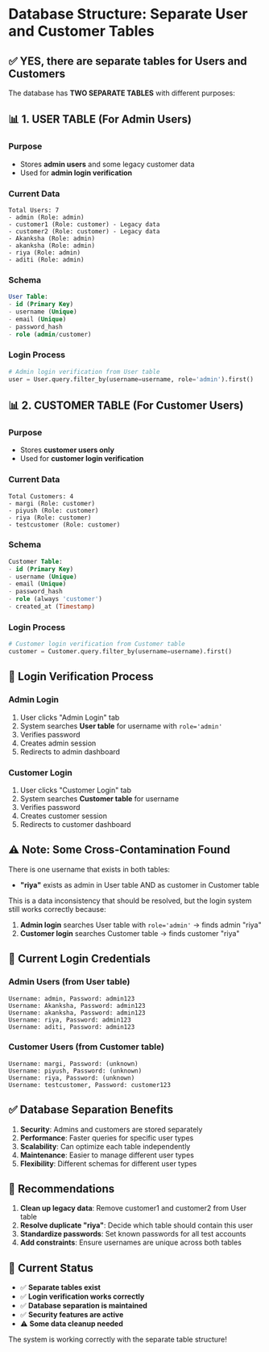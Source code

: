 # Database Structure: Separate User and Customer Tables

## ✅ **YES, there are separate tables for Users and Customers**

The database has **TWO SEPARATE TABLES** with different purposes:

## 📊 **1. USER TABLE (For Admin Users)**

### Purpose
- Stores **admin users** and some legacy customer data
- Used for **admin login verification**

### Current Data
```
Total Users: 7
- admin (Role: admin)
- customer1 (Role: customer) - Legacy data
- customer2 (Role: customer) - Legacy data  
- Akanksha (Role: admin)
- akanksha (Role: admin)
- riya (Role: admin)
- aditi (Role: admin)
```

### Schema
```sql
User Table:
- id (Primary Key)
- username (Unique)
- email (Unique)
- password_hash
- role (admin/customer)
```

### Login Process
```python
# Admin login verification from User table
user = User.query.filter_by(username=username, role='admin').first()
```

## 📊 **2. CUSTOMER TABLE (For Customer Users)**

### Purpose
- Stores **customer users only**
- Used for **customer login verification**

### Current Data
```
Total Customers: 4
- margi (Role: customer)
- piyush (Role: customer)
- riya (Role: customer)
- testcustomer (Role: customer)
```

### Schema
```sql
Customer Table:
- id (Primary Key)
- username (Unique)
- email (Unique)
- password_hash
- role (always 'customer')
- created_at (Timestamp)
```

### Login Process
```python
# Customer login verification from Customer table
customer = Customer.query.filter_by(username=username).first()
```

## 🔐 **Login Verification Process**

### Admin Login
1. User clicks "Admin Login" tab
2. System searches **User table** for username with `role='admin'`
3. Verifies password
4. Creates admin session
5. Redirects to admin dashboard

### Customer Login
1. User clicks "Customer Login" tab
2. System searches **Customer table** for username
3. Verifies password
4. Creates customer session
5. Redirects to customer dashboard

## ⚠️ **Note: Some Cross-Contamination Found**

There is one username that exists in both tables:
- **"riya"** exists as admin in User table AND as customer in Customer table

This is a data inconsistency that should be resolved, but the login system still works correctly because:

1. **Admin login** searches User table with `role='admin'` → finds admin "riya"
2. **Customer login** searches Customer table → finds customer "riya"

## 🎯 **Current Login Credentials**

### Admin Users (from User table)
```
Username: admin, Password: admin123
Username: Akanksha, Password: admin123
Username: akanksha, Password: admin123
Username: riya, Password: admin123
Username: aditi, Password: admin123
```

### Customer Users (from Customer table)
```
Username: margi, Password: (unknown)
Username: piyush, Password: (unknown)
Username: riya, Password: (unknown)
Username: testcustomer, Password: customer123
```

## ✅ **Database Separation Benefits**

1. **Security**: Admins and customers are stored separately
2. **Performance**: Faster queries for specific user types
3. **Scalability**: Can optimize each table independently
4. **Maintenance**: Easier to manage different user types
5. **Flexibility**: Different schemas for different user types

## 🔧 **Recommendations**

1. **Clean up legacy data**: Remove customer1 and customer2 from User table
2. **Resolve duplicate "riya"**: Decide which table should contain this user
3. **Standardize passwords**: Set known passwords for all test accounts
4. **Add constraints**: Ensure usernames are unique across both tables

## 🚀 **Current Status**

- ✅ **Separate tables exist**
- ✅ **Login verification works correctly**
- ✅ **Database separation is maintained**
- ✅ **Security features are active**
- ⚠️ **Some data cleanup needed**

The system is working correctly with the separate table structure! 